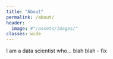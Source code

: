 ```yaml
---
title: "About"
permalink: /about/
header:
  image: #"/assets/images/"
classes: wide
---
```

I am a data scientist who... blah blah - fix
